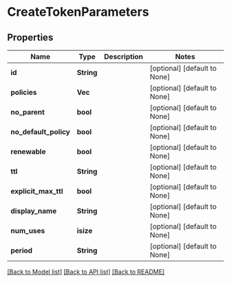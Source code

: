# CreateTokenParameters

## Properties
Name | Type | Description | Notes
------------ | ------------- | ------------- | -------------
**id** | **String** |  | [optional] [default to None]
**policies** | **Vec<String>** |  | [optional] [default to None]
**no_parent** | **bool** |  | [optional] [default to None]
**no_default_policy** | **bool** |  | [optional] [default to None]
**renewable** | **bool** |  | [optional] [default to None]
**ttl** | **String** |  | [optional] [default to None]
**explicit_max_ttl** | **bool** |  | [optional] [default to None]
**display_name** | **String** |  | [optional] [default to None]
**num_uses** | **isize** |  | [optional] [default to None]
**period** | **String** |  | [optional] [default to None]

[[Back to Model list]](../README.md#documentation-for-models) [[Back to API list]](../README.md#documentation-for-api-endpoints) [[Back to README]](../README.md)


